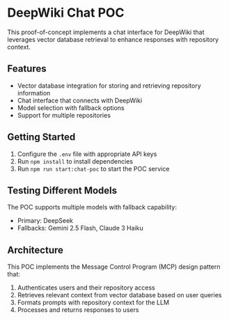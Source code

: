 # DeepWiki Chat POC

This proof-of-concept implements a chat interface for DeepWiki that leverages vector database retrieval to enhance responses with repository context.

## Features

- Vector database integration for storing and retrieving repository information
- Chat interface that connects with DeepWiki
- Model selection with fallback options
- Support for multiple repositories

## Getting Started

1. Configure the `.env` file with appropriate API keys
2. Run `npm install` to install dependencies
3. Run `npm run start:chat-poc` to start the POC service

## Testing Different Models

The POC supports multiple models with fallback capability:
- Primary: DeepSeek
- Fallbacks: Gemini 2.5 Flash, Claude 3 Haiku

## Architecture

This POC implements the Message Control Program (MCP) design pattern that:
1. Authenticates users and their repository access
2. Retrieves relevant context from vector database based on user queries
3. Formats prompts with repository context for the LLM
4. Processes and returns responses to users
